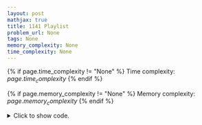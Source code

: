 ```yaml
---
layout: post
mathjax: true
title: 1141 Playlist
problem_url: None
tags: None
memory_complexity: None
time_complexity: None
---
```




{% if page.time_complexity != "None" %}
Time complexity: ${{ page.time_complexity }}$
{% endif %}

{% if page.memory_complexity != "None" %}
Memory complexity: ${{ page.memory_complexity }}$
{% endif %}

<details>
<summary>
<p style="display:inline">Click to show code.</p>
</summary>
```cpp
{% raw %}
using namespace std;
using vi = vector<int>;
using mii = map<int, int>;
int main(void)
{
    int n;
    cin >> n;
    vi k(n);
    mii freq;
    for (auto &ki : k)
        cin >> ki;
    int ans = 0;
    for (int i = 0, j = 0; i < n; ++i)
    {
        while (j < n and freq[k[j]] == 0)
        {
            ++freq[k[j]];
            ++j;
        }
        ans = max(j - i, ans);
        freq[k[i]]--;
    }
    cout << ans << endl;
    return 0;
}

{% endraw %}
```
</details>

